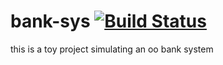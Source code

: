 # bank-sys [![Build Status](https://travis-ci.com/armandossrecife/bank-sys.svg?branch=master)](https://travis-ci.org/armandossrecife/bank-sys)
this is a toy project simulating an oo bank system
